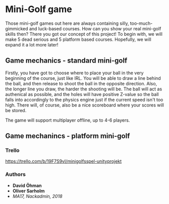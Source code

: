 # Mini-Golf game
Those mini-golf games out here are always containing silly, too-much-gimmicked and luck-based courses. How can you show your real mini-golf skills then? There you got our concept of this project! To begin with, we will make 5 dead serious and 5 platform based courses. Hopefully, we will expand it a lot more later!

## Game mechanics - standard mini-golf
Firstly, you have got to choose where to place your ball in the very beginning of the course, just like IRL. You will be able to draw a line behind the ball, and then release to shoot the ball in the opposite direction. Also, the longer line you draw, the harder the shooting will be. The ball will act as authenical as possible, and the holes will have positive Z-value so the ball falls into accordingly to the physics engine just if the current speed isn't too high. There will, of course, also be a nice scoreboard where your scores will be stored.

The game will support multiplayer offline, up to 4-6 players.

## Game mechanincs - platform mini-golf

### Trello
https://trello.com/b/19F7S9vl/minigolfsspel-unityprojekt

### Authors
* **David Öhman**
* **Oliver Sarholm**
* *MA17, Nackadmin, 2018*
